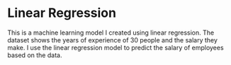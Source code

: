 # Linear Regression

This is a machine learning model I created using linear regression. The dataset shows the years of experience of 30 people and the salary
they make. I use the linear regression model to predict the salary of employees based on the data.
